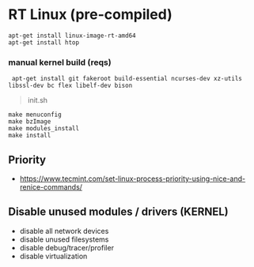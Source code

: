# RT Linux (pre-compiled)

```
apt-get install linux-image-rt-amd64 
apt-get install htop
```

### manual kernel build (reqs)

```
 apt-get install git fakeroot build-essential ncurses-dev xz-utils libssl-dev bc flex libelf-dev bison
```

> init.sh

```
make menuconfig
make bzImage
make modules_install
make install
```

## Priority

- https://www.tecmint.com/set-linux-process-priority-using-nice-and-renice-commands/

## Disable unused modules / drivers (KERNEL)

- disable all network devices
- disable unused filesystems
- disable debug/tracer/profiler
- disable virtualization
